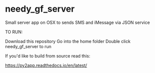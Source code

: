 # needy_gf_server
Small server app on OSX to sends SMS and iMessage via JSON service

TO RUN:

  Download this repository
  Go into the home folder
  Double click needy_gf_server to run
  
  
 If you'd like to build from source read this:
 
  https://py2app.readthedocs.io/en/latest/
  
